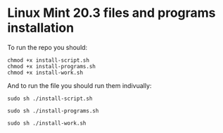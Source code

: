 # Linux Mint 20.3 files and programs installation

To run the repo you should:

```
chmod +x install-script.sh
chmod +x install-programs.sh
chmod +x install-work.sh
```

And to run the file you should run them indivually:

`sudo sh ./install-script.sh`

`sudo sh ./install-programs.sh`

`sudo sh ./install-work.sh`
